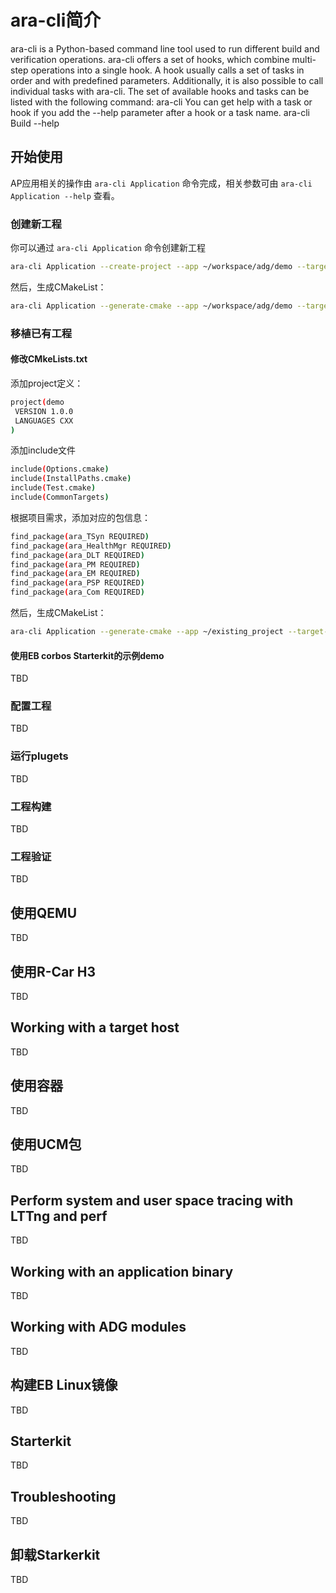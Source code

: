 # ara-cli简介
ara-cli is a Python-based command line tool used to run different build and verification operations. ara-cli
offers a set of hooks, which combine multi-step operations into a single hook. A hook usually calls a set of tasks
in order and with predefined parameters. Additionally, it is also possible to call individual tasks with ara-cli.
The set of available hooks and tasks can be listed with the following command:
ara-cli
You can get help with a task or hook if you add the --help parameter after a hook or a task name.
ara-cli Build --help

## 开始使用
AP应用相关的操作由 `ara-cli Application` 命令完成，相关参数可由 `ara-cli Application --help` 查看。

### 创建新工程
你可以通过 `ara-cli Application` 命令创建新工程
``` bash
ara-cli Application --create-project --app ~/workspace/adg/demo --target-os <target_os>
```
然后，生成CMakeList：
``` bash
ara-cli Application --generate-cmake --app ~/workspace/adg/demo --target-os <target_os>
```

### 移植已有工程

#### 修改CMkeLists.txt
添加project定义：
``` bash
project(demo
 VERSION 1.0.0
 LANGUAGES CXX
)
```
添加include文件
``` bash
include(Options.cmake)
include(InstallPaths.cmake)
include(Test.cmake)
include(CommonTargets)
```
根据项目需求，添加对应的包信息：
``` bash
find_package(ara_TSyn REQUIRED)
find_package(ara_HealthMgr REQUIRED)
find_package(ara_DLT REQUIRED)
find_package(ara_PM REQUIRED)
find_package(ara_EM REQUIRED)
find_package(ara_PSP REQUIRED)
find_package(ara_Com REQUIRED)
```
然后，生成CMakeList：
``` bash
ara-cli Application --generate-cmake --app ~/existing_project --target-os <target_os>.
```

#### 使用EB corbos Starterkit的示例demo
TBD

### 配置工程
TBD

### 运行plugets
TBD

### 工程构建
TBD

### 工程验证
TBD

## 使用QEMU
TBD

## 使用R-Car H3
TBD

## Working with a target host
TBD

## 使用容器
TBD

## 使用UCM包
TBD

## Perform system and user space tracing with LTTng and perf
TBD

## Working with an application binary
TBD

## Working with ADG modules
TBD

## 构建EB Linux镜像
TBD

## Starterkit
TBD

## Troubleshooting
TBD

## 卸载Starkerkit
TBD